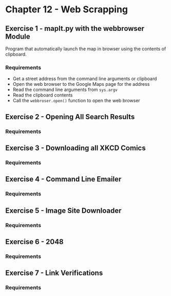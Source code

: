 # Chapter 12 - Web Scrapping

## Exercise 1 - mapIt.py with the webbrowser Module 

Program that automatically launch the map in browser using the contents of clipboard.

### Requirements
- Get a street address from the command line arguments or clipboard
- Open the web browser to the Google Maps page for the address
- Read the command line arguments from `sys.argv`
- Read the clipboard contents
- Call the `webbroser.open()` function to open the web browser

## Exercise 2 - Opening All Search Results

### Requirements

## Exercise 3 - Downloading all XKCD Comics

### Requirements

## Exercise 4 - Command Line Emailer

### Requirements

## Exercise 5 - Image Site Downloader

### Requirements

## Exercise 6 - 2048

### Requirements

## Exercise 7 - Link Verifications

### Requirements